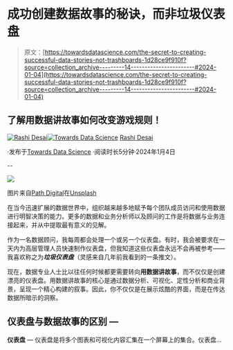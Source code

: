 # 成功创建数据故事的秘诀，而非垃圾仪表盘

> 原文：[https://towardsdatascience.com/the-secret-to-creating-successful-data-stories-not-trashboards-1d28ce9f910f?source=collection_archive---------14-----------------------#2024-01-04](https://towardsdatascience.com/the-secret-to-creating-successful-data-stories-not-trashboards-1d28ce9f910f?source=collection_archive---------14-----------------------#2024-01-04)

## 了解用数据讲故事如何改变游戏规则！

[](https://rashidesai2424.medium.com/?source=post_page---byline--1d28ce9f910f--------------------------------)[![Rashi Desai](../Images/0a706eb6bb2407c83c67a874e3747e36.png)](https://rashidesai2424.medium.com/?source=post_page---byline--1d28ce9f910f--------------------------------)[](https://towardsdatascience.com/?source=post_page---byline--1d28ce9f910f--------------------------------)[![Towards Data Science](../Images/a6ff2676ffcc0c7aad8aaf1d79379785.png)](https://towardsdatascience.com/?source=post_page---byline--1d28ce9f910f--------------------------------) [Rashi Desai](https://rashidesai2424.medium.com/?source=post_page---byline--1d28ce9f910f--------------------------------)

·发布于[Towards Data Science](https://towardsdatascience.com/?source=post_page---byline--1d28ce9f910f--------------------------------) ·阅读时长5分钟·2024年1月4日

--

![](../Images/b59139a60d67834255ea5b7ec7d0fa45.png)

图片来自[Path Digital](https://unsplash.com/@pathdigital?utm_content=creditCopyText&utm_medium=referral&utm_source=unsplash)在[Unsplash](https://unsplash.com/photos/black-and-silver-laptop-computer-tR0jvlsmCuQ?utm_content=creditCopyText&utm_medium=referral&utm_source=unsplash)

在当今迅速扩展的数据世界中，组织越来越多地赋予每个团队成员访问和使用数据进行明智决策的能力。更多的数据和业务分析师以及顾问的工作是将数据与业务连接起来，并从中提取最有意义的见解。

作为一名数据顾问，我每周都会处理一个或另一个仪表盘。有时，我会被要求在一天内为高层管理人员快速制作仪表盘，但我知道这些仪表盘永远不会再被参考——我喜欢称之为***垃圾仪表盘***（灵感来自几年前我看到的一条推文）。

现在，数据专业人士比以往任何时候都更需要转向**用数据讲故事**，而不仅仅是创建漂亮的仪表盘。用数据讲故事的核心是通过数据分析、可视化、定性分析和商业背景，呈现一个精心构建的叙事。因此，你不仅仅是在展示炫酷的界面，而是在传达数据所暗示的洞察。

## 仪表盘与数据故事的区别 —

**仪表盘** — 仪表盘是将多个图表和可视化内容汇集在一个屏幕上的集合。仪表盘…
